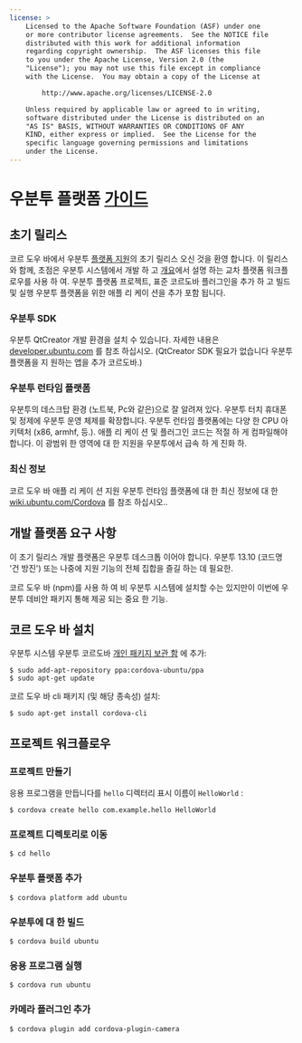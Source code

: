 ```yaml
---
license: >
    Licensed to the Apache Software Foundation (ASF) under one
    or more contributor license agreements.  See the NOTICE file
    distributed with this work for additional information
    regarding copyright ownership.  The ASF licenses this file
    to you under the Apache License, Version 2.0 (the
    "License"); you may not use this file except in compliance
    with the License.  You may obtain a copy of the License at

        http://www.apache.org/licenses/LICENSE-2.0

    Unless required by applicable law or agreed to in writing,
    software distributed under the License is distributed on an
    "AS IS" BASIS, WITHOUT WARRANTIES OR CONDITIONS OF ANY
    KIND, either express or implied.  See the License for the
    specific language governing permissions and limitations
    under the License.
---
```


# 우분투 플랫폼 <a href="../../../index.html">가이드</a>

## 초기 릴리스

코르 도우 바에서 우분투 <a href="../../support/index.html">플랫폼 지원</a>의 초기 릴리스 오신 것을 환영 합니다. 이 릴리스와 함께, 초점은 우분투 시스템에서 개발 하 고 <a href="../../overview/index.html">개요</a>에서 설명 하는 교차 플랫폼 워크플로우를 사용 하 여. 우분투 플랫폼 프로젝트, 표준 코르도바 플러그인을 추가 하 고 빌드 및 실행 우분투 플랫폼을 위한 애플 리 케이 션을 추가 포함 됩니다.

### 우분투 SDK

우분투 QtCreator 개발 환경을 설치 수 있습니다. 자세한 내용은 [developer.ubuntu.com][1] 를 참조 하십시오. (QtCreator SDK 필요가 없습니다 우분투 플랫폼을 지 원하는 앱을 추가 코르도바.)

 [1]: http://developer.ubuntu.com

### 우분투 런타임 플랫폼

우분투의 데스크탑 환경 (노트북, Pc와 같은)으로 잘 알려져 있다. 우분투 터치 휴대폰 및 정제에 우분투 운영 체제를 확장합니다. 우분투 런타임 플랫폼에는 다양 한 CPU 아키텍처 (x86, armhf, 등.). 애플 리 케이 션 및 플러그인 코드는 적절 하 게 컴파일해야 합니다. 이 광범위 한 영역에 대 한 지원을 우분투에서 급속 하 게 진화 하.

### 최신 정보

코르 도우 바 애플 리 케이 션 지원 우분투 런타임 플랫폼에 대 한 최신 정보에 대 한 [wiki.ubuntu.com/Cordova][2] 를 참조 하십시오..

 [2]: http://wiki.ubuntu.com/Cordova

## 개발 플랫폼 요구 사항

이 초기 릴리스 개발 플랫폼은 우분투 데스크톱 이어야 합니다. 우분투 13.10 (코드명 '건 방진') 또는 나중에 지원 기능의 전체 집합을 즐길 하는 데 필요한.

코르 도우 바 (npm)를 사용 하 여 비 우분투 시스템에 설치할 수는 있지만이 이번에 우분투 데비안 패키지 통해 제공 되는 중요 한 기능.

## 코르 도우 바 설치

우분투 시스템 우분투 코르도바 [개인 패키지 보관 함][3] 에 추가:

 [3]: https://launchpad.net/~cordova-ubuntu/+archive/ppa

    $ sudo add-apt-repository ppa:cordova-ubuntu/ppa
    $ sudo apt-get update
    

코르 도우 바 cli 패키지 (및 해당 종속성) 설치:

    $ sudo apt-get install cordova-cli
    

## 프로젝트 워크플로우

### 프로젝트 만들기

응용 프로그램을 만듭니다를 `hello` 디렉터리 표시 이름이 `HelloWorld` :

    $ cordova create hello com.example.hello HelloWorld
    

### 프로젝트 디렉토리로 이동

    $ cd hello
    

### 우분투 플랫폼 추가

    $ cordova platform add ubuntu
    

### 우분투에 대 한 빌드

    $ cordova build ubuntu
    

### 응용 프로그램 실행

    $ cordova run ubuntu
    

### 카메라 플러그인 추가

    $ cordova plugin add cordova-plugin-camera